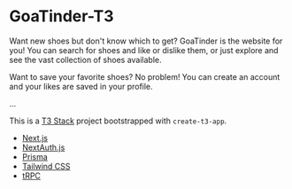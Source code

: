 # GoaTinder-T3

Want new shoes but don't know which to get? GoaTinder is the website for you! You can search for shoes and like or dislike them, or just explore and see the vast collection of shoes available.

Want to save your favorite shoes? No problem! You can create an account and your likes are saved in your profile.

...

This is a [T3 Stack](https://create.t3.gg/) project bootstrapped with `create-t3-app`.

- [Next.js](https://nextjs.org)
- [NextAuth.js](https://next-auth.js.org)
- [Prisma](https://prisma.io)
- [Tailwind CSS](https://tailwindcss.com)
- [tRPC](https://trpc.io)
